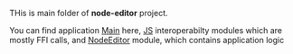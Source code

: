 THis is main folder of **node-editor** project. 

You can find application [Main](Main.hs) here, [JS](JS) interoperabilty modules which are mostly FFI calls, and [NodeEditor](NodeEditor) module, which contains application logic

